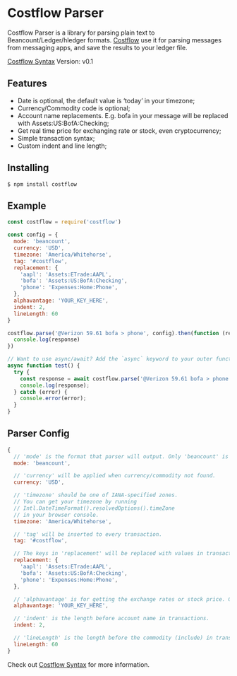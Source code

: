 # Costflow Parser

Costflow Parser is a library for parsing plain text to Beancount/Ledger/hledger formats. [Costflow](https://www.costflow.io/) use it for parsing messages from messaging apps, and save the results to your ledger file.

[Costflow Syntax](https://github.com/costflow/syntax) Version: v0.1

## Features
- Date is optional, the default value is ‘today’ in your timezone;
- Currency/Commodity code is optional;
- Account name replacements. E.g. bofa in your message will be replaced with Assets:US:BofA:Checking;
- Get real time price for exchanging rate or stock, even cryptocurrency;
- Simple transaction syntax;
- Custom indent and line length;

## Installing

```
$ npm install costflow
```

## Example

```javascript
const costflow = require('costflow')

const config = {
  mode: 'beancount',
  currency: 'USD',
  timezone: 'America/Whitehorse',
  tag: '#costflow',
  replacement: {
    'aapl': 'Assets:ETrade:AAPL',
    'bofa': 'Assets:US:BofA:Checking',
    'phone': 'Expenses:Home:Phone',
  },
  alphavantage: 'YOUR_KEY_HERE',
  indent: 2,
  lineLength: 60
}

costflow.parse('@Verizon 59.61 bofa > phone', config).then(function (response) {
  console.log(response)
})

// Want to use async/await? Add the `async` keyword to your outer function/method.
async function test() {
  try {
    const response = await costflow.parse('@Verizon 59.61 bofa > phone', config)
    console.log(response);
  } catch (error) {
    console.error(error);
  }
}
```

## Parser Config
```javascript
{
  // 'mode' is the format that parser will output. Only 'beancount' is available in Costflow Syntax V0.1.
  mode: 'beancount',

  // 'currency' will be applied when currency/commodity not found.
  currency: 'USD',

  // 'timezone' should be one of IANA-specified zones.
  // You can get your timezone by running
  // Intl.DateTimeFormat().resolvedOptions().timeZone
  // in your browser console.
  timezone: 'America/Whitehorse',

  // 'tag' will be inserted to every transaction.
  tag: '#costflow',

  // The keys in 'replacement' will be replaced with values in transactions.
  replacement: {
    'aapl': 'Assets:ETrade:AAPL',
    'bofa': 'Assets:US:BofA:Checking',
    'phone': 'Expenses:Home:Phone',
  },

  // 'alphavantage' is for getting the exchange rates or stock price. Get your key here https://www.alphavantage.co/support/
  alphavantage: 'YOUR_KEY_HERE',

  // 'indent' is the length before account name in transactions.
  indent: 2,

  // 'lineLength' is the length before the commodity (include) in transactions.
  lineLength: 60
}
```


Check out [Costflow Syntax](https://github.com/costflow/syntax) for more information.

